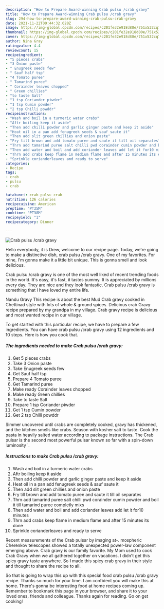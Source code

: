 ```yaml
---
description: "How to Prepare Award-winning Crab pulsu /crab gravy"
title: "How to Prepare Award-winning Crab pulsu /crab gravy"
slug: 294-how-to-prepare-award-winning-crab-pulsu-crab-gravy
date: 2021-11-22T09:44:32.028Z
image: https://img-global.cpcdn.com/recipes/c201fe32e918d80e/751x532cq70/crab-pulsu-crab-gravy-recipe-main-photo.jpg
thumbnail: https://img-global.cpcdn.com/recipes/c201fe32e918d80e/751x532cq70/crab-pulsu-crab-gravy-recipe-main-photo.jpg
cover: https://img-global.cpcdn.com/recipes/c201fe32e918d80e/751x532cq70/crab-pulsu-crab-gravy-recipe-main-photo.jpg
author: Nina Gray
ratingvalue: 4.4
reviewcount: 15
recipeingredient:
- "5 pieces crabs"
- "3 Onion paste"
- " Enugreek seeds few"
- " Sauf half tsp"
- "4 Tomato puree"
- " Tamarind puree"
- " Corainder leaves chopped"
- " Green chillies"
- "to taste Salt"
- "1 tsp Coriander piwder"
- "1 tsp Cumin powder"
- "2 tsp Chilli powddr"
recipeinstructions:
- "Wash and boil in a turmeric water crabs"
- "Aftr boiling keep it aside"
- "Then add chilli powder and garlic ginger paste and keep it aside"
- "Heat oil in a pan add fenugreek seeds & sauf saute it"
- "Then add slit green chillies and onion paste"
- "Fry till brown and add tomato puree and saute it till oil separates"
- "Thrn add tamarind puree salt chilli pwd corainder cumin powder and boil it till tamarind puree completly mixs"
- "Then add water and boil and add coriander leaves add let it for10 minutes"
- "Thrn add crabs keep flame in medium flame and after 15 minutes its done"
- "Sprinkle corianderleaves and ready to serve"
categories:
- Recipe
tags:
- crab
- pulsu
- crab

katakunci: crab pulsu crab 
nutrition: 126 calories
recipecuisine: American
preptime: "PT35M"
cooktime: "PT38M"
recipeyield: "1"
recipecategory: Dinner

---
```



![Crab pulsu /crab gravy](https://img-global.cpcdn.com/recipes/c201fe32e918d80e/751x532cq70/crab-pulsu-crab-gravy-recipe-main-photo.jpg)

Hello everybody, it is Drew, welcome to our recipe page. Today, we're going to make a distinctive dish, crab pulsu /crab gravy. One of my favorites. For mine, I'm gonna make it a little bit unique. This is gonna smell and look delicious.

Crab pulsu /crab gravy is one of the most well liked of recent trending foods in the world. It's easy, it's fast, it tastes yummy. It is appreciated by millions every day. They are nice and they look fantastic. Crab pulsu /crab gravy is something that I have loved my entire life.

Nandu Gravy This recipe is about the best Mud Crab gravy cooked in Chettinad style with lots of whole & ground spices. Delicious crab Gravy recipe prepared by my grandpa in my village. Crab gravy recipe is delicious and most wanted recipe in our village.


To get started with this particular recipe, we have to prepare a few ingredients. You can have crab pulsu /crab gravy using 12 ingredients and 10 steps. Here is how you cook that.

<!--inarticleads1-->

##### The ingredients needed to make Crab pulsu /crab gravy:

1. Get 5 pieces crabs
1. Take 3 Onion paste
1. Take  Enugreek seeds few
1. Get  Sauf half tsp
1. Prepare 4 Tomato puree
1. Get  Tamarind puree
1. Make ready  Corainder leaves chopped
1. Make ready  Green chillies
1. Take to taste Salt
1. Prepare 1 tsp Coriander piwder
1. Get 1 tsp Cumin powder
1. Get 2 tsp Chilli powddr


Simmer uncovered until crabs are completely cooked, gravy has thickened, and the kitchen smells like crabs. Season with kosher salt to taste. Cook the pasta in heavily salted water according to package instructions. The Crab pulsar is the second most powerful pulsar known so far with a spin-down luminosity ˙. 

<!--inarticleads2-->

##### Instructions to make Crab pulsu /crab gravy:

1. Wash and boil in a turmeric water crabs
1. Aftr boiling keep it aside
1. Then add chilli powder and garlic ginger paste and keep it aside
1. Heat oil in a pan add fenugreek seeds & sauf saute it
1. Then add slit green chillies and onion paste
1. Fry till brown and add tomato puree and saute it till oil separates
1. Thrn add tamarind puree salt chilli pwd corainder cumin powder and boil it till tamarind puree completly mixs
1. Then add water and boil and add coriander leaves add let it for10 minutes
1. Thrn add crabs keep flame in medium flame and after 15 minutes its done
1. Sprinkle corianderleaves and ready to serve


Recent measurements of the Crab pulsar by imaging at-. mospheric Cherenkov telescopes showed a totally unexpected power-law component emerging above. Crab gravy is our family favorite. My Mom used to cook Crab Gravy when we all gathered together on vacations. I didn&#39;t get this spicy gravy taste anywhere. So I made this spicy crab gravy in their style and thought to share the recipe to all. 

So that is going to wrap this up with this special food crab pulsu /crab gravy recipe. Thanks so much for your time. I am confident you will make this at home. There's gonna be interesting food at home recipes coming up. Remember to bookmark this page in your browser, and share it to your loved ones, friends and colleague. Thanks again for reading. Go on get cooking!
